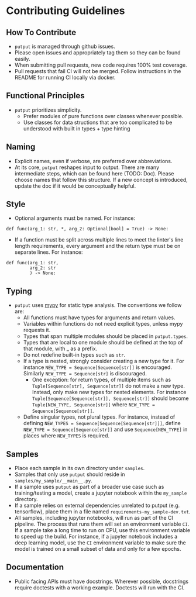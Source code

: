 # Contributing Guidelines

## How To Contribute
* ```putput``` is managed through github issues.
* Please open issues and appropriately tag them so they can be found easily.
* When submitting pull requests, new code requires 100% test coverage.
* Pull requests that fail CI will not be merged. Follow instructions in the README for running CI locally via docker.

## Functional Principles
* ```putput``` prioritizes simplicity.
    * Prefer modules of pure functions over classes whenever possible.
    * Use classes for data structions that are too complicated to be understood with built in types + type hinting

## Naming
* Explicit names, even if verbose, are preferred over abbreviations.
* At its core, ```putput``` reshapes input to output. There are many intermediate steps, which can be found here (TODO: Doc). Please choose names that follow this structure. If a new concept is introduced, update the doc if it would be conceptually helpful.

## Style
* Optional arguments must be named. For instance:
```
def func(arg_1: str, *, arg_2: Optional[bool] = True) -> None:
```
* If a function must be split across multiple lines to meet the linter's line length requirements, every argument and the return type must be on separate lines. For instance:
```
def func(arg_1: str,
         arg_2: str
         ) -> None:
```

## Typing
* ```putput``` uses [mypy](http://mypy-lang.org/) for static type analysis. The conventions we follow are:
    * All functions must have types for arguments and return values.
    * Variables within functions do not need explicit types, unless mypy requests it.
    * Types that span multiple modules should be placed in ```putput.types```.
    * Types that are local to one module should be defined at the top of that module, with _ as a prefix.
    * Do not redefine built-in types such as ```str```.
    * If a type is nested, strongly consider creating a new type for it. For instance ```NEW_TYPE = Sequence[Sequence[str]]``` is encouraged. Similarly ```NEW_TYPE = Sequence[str]``` is discouraged.
        * One exception: for return types, of multiple items such as ```Tuple[Sequence[str], Sequence[str]]``` do not make a new type. Instead, only make new types for nested elements. For instance ```Tuple[Sequence[Sequence[str]], Sequence[str]]``` should become ```Tuple[NEW_TYPE, Sequence[str]]``` where ```NEW_TYPE = Sequence[Sequence[str]]```.
    * Define singular types, not plural types. For instance, instead of defining ```NEW_TYPES = Sequence[Sequence[Sequence[str]]]```, define ```NEW_TYPE = Sequence[Sequence[str]]``` and use ```Sequence[NEW_TYPE]``` in places where ```NEW_TYPES``` is required.

## Samples
* Place each sample in its own directory under ```samples```.
* Samples that only use ```putput``` should reside in ```samples/my_sample/__main__.py```.
* If a sample uses ```putput``` as part of a broader use case such as training/testing a model, create a jupyter notebook within the ```my_sample``` directory.
* If a sample relies on external dependencies unrelated to putput (e.g. tensorflow), place them in a file named ```requirements-my_sample-dev.txt```.
* All samples, including jupyter notebooks, will run as part of the CI pipeline. The process that runs them will set an environment variable ```CI```. If a sample take a long time to run on CPU, use this environment variable to speed up the build. For instance, if a jupyter notebook includes a deep learning model, use the ```CI``` environment variable to make sure the model is trained on a small subset of data and only for a few epochs.

## Documentation
* Public facing APIs must have docstrings. Wherever possible, docstrings require doctests with a working example. Doctests will run with the CI.
